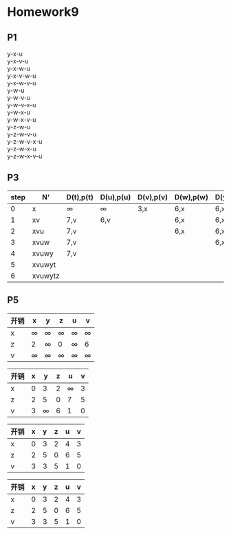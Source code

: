 # Homework9
## P1
y-x-u  
y-x-v-u  
y-x-w-u  
y-x-v-w-u  
y-x-w-v-u  
y-w-u  
y-w-v-u  
y-w-v-x-u  
y-w-x-u  
y-w-x-v-u  
y-z-w-u  
y-z-w-v-u  
y-z-w-v-x-u  
y-z-w-x-u  
y-z-w-x-v-u  

## P3
| step | N'      | D(t),p(t) | D(u),p(u) | D(v),p(v) | D(w),p(w) | D(y),p(y) | D(z),p(z) |
| ---- | ------- | --------- | --------- | --------- | --------- | --------- | --------- |
| 0    | x       | ∞         | ∞         | 3,x       | 6,x       | 6,x       | 8,x       |
| 1    | xv      | 7,v       | 6,v       |           | 6,x       | 6,x       | 8,x       |
| 2    | xvu     | 7,v       |           |           | 6,x       | 6,x       | 8,x       |
| 3    | xvuw    | 7,v       |           |           |           | 6,x       | 8,x       |
| 4    | xvuwy   | 7,v       |           |           |           |           | 8,x       |
| 5    | xvuwyt  |           |           |           |           |           | 8,x       |
| 6    | xvuwytz |           |           |           |           |           |           |

## P5

| 开销 | x   | y   | z   | u   | v   |
| ---- | --- | --- | --- | --- | --- |
| x    | ∞   | ∞   | ∞   | ∞   | ∞   |
| z    | 2   | ∞   | 0   | ∞   | 6   |
| v    | ∞   | ∞   | ∞   | ∞   | ∞   |

| 开销 | x   | y   | z   | u   | v   |
| ---- | --- | --- | --- | --- | --- |
| x    | 0   | 3   | 2   | ∞   | 3   |
| z    | 2   | 5   | 0   | 7   | 5   |
| v    | 3   | ∞   | 6   | 1   | 0   |

| 开销 | x   | y   | z   | u   | v   |
| ---- | --- | --- | --- | --- | --- |
| x    | 0   | 3   | 2   | 4   | 3   |
| z    | 2   | 5   | 0   | 6   | 5   |
| v    | 3   | 3   | 5   | 1   | 0   |

| 开销 | x   | y   | z   | u   | v   |
| ---- | --- | --- | --- | --- | --- |
| x    | 0   | 3   | 2   | 4   | 3   |
| z    | 2   | 5   | 0   | 6   | 5   |
| v    | 3   | 3   | 5   | 1   | 0   |